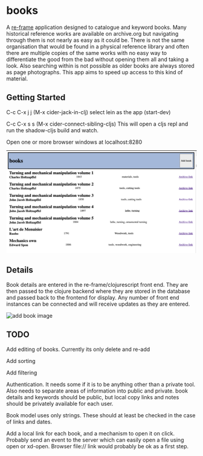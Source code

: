 # books

A [re-frame](https://github.com/day8/re-frame) application designed to catalogue and keyword books. Many historical reference
works are available on archive.org but navigating through them is not nearly as easy as it could be. There is not the same
organisation that would be found in a physical reference library and often there are multiple copies of the same works with
no easy way to differentiate the good from the bad without opening them all and taking a look. Also searching within is not
possible as older books are always stored as page photographs. This app aims to speed up access to this kind of material.

## Getting Started
C-c C-x j j  (M-x cider-jack-in-clj) select lein as the app
(start-dev)

C-c C-x s s  (M-x cider-connect-sibling-cljs)
This will open a cljs repl and run the shadow-cljs build and watch.

Open one or more browser windows at localhost:8280

![screenshot](docs/screenshot.png)

## Details

Book details are entered in the re-frame/clojurescript front end. They are then passed to the clojure backend where they are 
stored in the database and passed back to the frontend for display. Any number of front end instances can be connected and
will receive updates as they are entered.

![add book image](docs/adding-a-book.svg)

## TODO

Add editing of books. Currently its only delete and re-add

Add sorting

Add filtering

Authentication. It needs some if it is to be anything other than a private tool. Also needs to separate areas of information
into public and private. book details and keywords should be public, but local copy links and notes should be privately
available for each user.

Book model uses only strings. These should at least be checked in the case of links and dates.

Add a local link for each book, and a mechanism to open it on click. Probably send an event to the server which can easily
open a file using open or xd-open. Browser file:// link would probably be ok as a first step.

